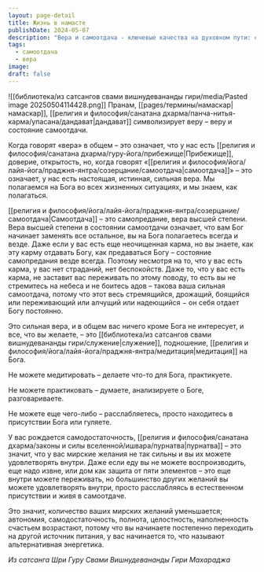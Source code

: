 ```yaml
---
layout: page-detail
title: Жизнь в намасте
publishDate: 2024-05-07
description: "Вера и самоотдача - ключевые качества на духовном пути: самоотдача означает высшую степень доверия и предания Богу, когда все жизненные ситуации воспринимаются через призму служения и внутренней полноты. Такая вера освобождает от страданий, беспокойств и мирских желаний, формируя внутреннюю автономию и самодостаточность. Постепенно человек начинает черпать счастье и энергию из присутствия Бога, а не из внешнего мира."
tags:
  - самоотдача
  - вера
image: 
draft: false
---
```

![[библиотека/из сатсангов свами вишнудевананды гири/media/Pasted image 20250504114428.png]]
 Пранам, [[pages/термины/намаскар|намаскар]], [[религия и философия/санатана дхарма/панча-нитья-карма/упасана/дандават|дандават]] символизирует веру – веру и состояние самоотдачи.

 Когда говорят «вера» в общем – это означает, что у нас есть [[религия и философия/санатана дхарма/гуру-йога/прибежище|Прибежище]], доверие, открытость, но, когда говорят «[[религия и философия/йога/лайя-йога/праджня-янтра/созерцание/самоотдача|самоотдача]]» – это означает, у нас есть настоящая, истинная, сильная вера. Мы полагаемся на Бога во всех жизненных ситуациях, и мы знаем, как полагаться.

 [[религия и философия/йога/лайя-йога/праджня-янтра/созерцание/самоотдача|Самоотдача]] – это самопредание, вера высшей степени. Вера высшей степени в состоянии самоотдачи означает, что вам Бог начинает заменять все остальное, вы на Бога полагаетесь всегда и везде. Даже если у вас есть еще неочищенная карма, но вы знаете, как эту карму отдавать Богу, как предаваться Богу – состояние самопредания везде всегда. Поэтому несмотря на то, что у вас есть карма, у вас нет страданий, нет беспокойств. Даже то, что у вас есть карма, не заставит вас переживать по этому поводу, то есть вы не стремитесь на небеса и не боитесь адов – такова ваша сильная самоотдача, потому что этот весь стремящийся, дрожащий, боящийся или переживающий или алчущий или надеющийся − он себя отдает Богу постоянно.

 Это сильная вера, и в общем вас ничего кроме Бога не интересует, и все, что вы желаете, – это [[библиотека/из сатсангов свами вишнудевананды гири/служение|служение]], подношение, [[религия и философия/йога/лайя-йога/праджня-янтра/медитация|медитация]] на Бога.

 Не можете медитировать – делаете что-то для Бога, практикуете.

 Не можете практиковать – думаете, анализируете о Боге, разговариваете.

 Не можете еще чего-либо – расслабляетесь, просто находитесь в присутствии Бога или гуляете.

 У вас рождается самодостаточность, [[религия и философия/санатана дхарма/законы и силы вселенной/ишвара/пурнатва|пурнатва]] – это значит, что у вас мирские желания не так сильны и вы их можете удовлетворять внутри. Даже если еду вы не можете воспроизводить, еще надо извне, или дом как защита от пяти элементов – это еще внутри можете переживать, но большинство других желаний вы можете удовлетворять внутри, просто расслабляясь в естественном присутствии и живя в самоотдаче.

 Это значит, количество ваших мирских желаний уменьшается; автономия, самодостаточность, полнота, целостность, наполненность счастьем возрастают, потому что вы начинаете постепенно переходить на другой источник питания, у вас начинается то, что называют альтернативная энергетика.

*Из сатсанга Шри Гуру Свами Вишнудевананды Гири Махараджа*